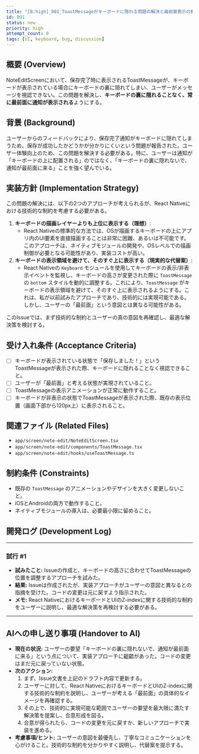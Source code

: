 ```yaml
---
title: "[B:high]_001_ToastMessageがキーボードに隠れる問題の解決と最前面表示の検討"
id: 001
status: new
priority: high
attempt_count: 0
tags: [UI, keyboard, bug, discussion]
---
```


## 概要 (Overview)

NoteEditScreenにおいて、保存完了時に表示されるToastMessageが、キーボードが表示されている場合にキーボードの裏に隠れてしまい、ユーザーがメッセージを視認できない。この問題を解決し、**キーボードの裏に隠れることなく、常に最前面に通知が表示される**ようにする。

## 背景 (Background)

ユーザーからのフィードバックにより、保存完了通知がキーボードに隠れてしまうため、保存が成功したかどうかが分かりにくいという問題が報告された。ユーザー体験向上のため、この問題を解決する必要がある。特に、ユーザーは通知が「キーボードの上に配置される」のではなく、「キーボードの裏に隠れないで、通知が最前面に来る」ことを強く望んでいる。

## 実装方針 (Implementation Strategy)

この問題の解決には、以下の2つのアプローチが考えられるが、React Nativeにおける技術的な制約を考慮する必要がある。

1.  **キーボードの描画レイヤーよりも上位に表示する（理想）**:
    *   React Nativeの標準的な方法では、OSが描画するキーボードの上にアプリ内のUI要素を直接描画することは非常に困難、あるいは不可能です。このアプローチは、ネイティブモジュールの開発や、OSレベルでの描画制御が必要となる可能性があり、実装コストが高い。
2.  **キーボードの表示領域を避けて、そのすぐ上に表示する（現実的な代替案）**:
    *   React Nativeの `Keyboard` モジュールを使用してキーボードの表示/非表示イベントを監視し、キーボードの高さが変更された際に `ToastMessage` の `bottom` スタイルを動的に調整する。これにより、`ToastMessage` がキーボードの表示領域を避けて、そのすぐ上に表示されるようにする。これは、私が以前試みたアプローチであり、技術的には実現可能である。しかし、ユーザーの「最前面」という意図とは異なる可能性がある。

このIssueでは、まず技術的な制約とユーザーの真の意図を再確認し、最適な解決策を検討する。

## 受け入れ条件 (Acceptance Criteria)

-   [ ] キーボードが表示されている状態で「保存しました！」というToastMessageが表示された際、キーボードに隠れることなく視認できること。
-   [ ] ユーザーが「最前面」と考える状態が実現されていること。
-   [ ] ToastMessageの表示アニメーションが正常に動作すること。
-   [ ] キーボードが非表示の状態でToastMessageが表示された際、既存の表示位置（画面下部から120px上）に表示されること。

## 関連ファイル (Related Files)

-   `app/screen/note-edit/NoteEditScreen.tsx`
-   `app/screen/note-edit/components/ToastMessage.tsx`
-   `app/screen/note-edit/hooks/useToastMessage.ts`

## 制約条件 (Constraints)

-   既存の `ToastMessage` のアニメーションやデザインを大きく変更しないこと。
-   iOSとAndroidの両方で動作すること。
-   ネイティブモジュールの導入は、必要最小限に留めること。

## 開発ログ (Development Log)

---
### 試行 #1

-   **試みたこと:** Issueの作成と、キーボードの高さに合わせてToastMessageの位置を調整するアプローチを試みた。
-   **結果:** Issueは作成されたが、実装アプローチがユーザーの意図と異なるとの指摘を受けた。コードの変更は元に戻すよう指示された。
-   **メモ:** React NativeにおけるキーボードとUIのZ-indexに関する技術的な制約をユーザーに説明し、最適な解決策を再検討する必要がある。

---

## AIへの申し送り事項 (Handover to AI)

-   **現在の状況:** ユーザーの要望「キーボードの裏に隠れないで、通知が最前面に来る」という点について、実装アプローチに齟齬があった。コードの変更はまだ元に戻っていない状態。
-   **次のアクション:**
    1.  まず、Issue文書を上記のドラフト内容で更新する。
    2.  ユーザーに対して、React NativeにおけるキーボードとUIのZ-indexに関する技術的な制約を説明し、ユーザーが考える「最前面」の具体的なイメージを再確認する。
    3.  その上で、技術的に実現可能な範囲でユーザーの要望を最大限に満たす解決策を提案し、合意形成を図る。
    4.  合意が得られたら、コードの変更を元に戻すか、新しいアプローチで実装を進める。
-   **考慮事項/ヒント:** ユーザーの意図を最優先し、丁寧なコミュニケーションを心がけること。技術的な制約を分かりやすく説明し、代替案を提示する。
